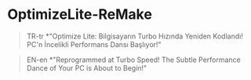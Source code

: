 # OptimizeLite-ReMake
> TR-tr
*"Optimize Lite: Bilgisayarın Turbo Hızında Yeniden Kodlandı! PC'n İncelikli Performans Dansı Başlıyor!"

> EN-en
*"Reprogrammed at Turbo Speed! The Subtle Performance Dance of Your PC is About to Begin!"
